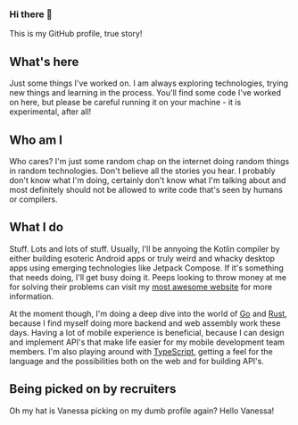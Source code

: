 ### Hi there 👋
This is my GitHub profile, true story!

## What's here
Just some things I've worked on.  I am always exploring technologies, trying new things and learning in the process.  You'll find some code I've worked on here, but please be careful running it on your machine - it is experimental, after all!

## Who am I
Who cares? I'm just some random chap on the internet doing random things in random technologies.  Don't believe all the stories you hear. I probably don't know what I'm doing, certainly don't know what I'm talking about and most definitely should not be allowed to write code that's seen by humans or compilers.

## What I do
Stuff. Lots and lots of stuff.  Usually, I'll be annyoing the Kotlin compiler by either building esoteric Android apps or truly weird and whacky desktop apps using emerging technologies like Jetpack Compose.  If it's something that needs doing, I'll get busy doing it.  Peeps looking to throw money at me for solving their problems can visit my [most awesome website](https://www.nofuss.co.za/) for more information.

At the moment though, I'm doing a deep dive into the world of [Go](https://go.dev/) and [Rust](https://www.rust-lang.org/), because I find myself doing more backend and web assembly work these days.  Having a lot of mobile experience is beneficial, because I can design and implement API's that make life easier for my mobile development team members.  I'm also playing around with [TypeScript](https://www.nofuss.co.za/blog/typescript_canvas/), getting a feel for the language and the possibilities both on the web and for building API's.

## Being picked on by recruiters
Oh my hat is Vanessa picking on my dumb profile again? Hello Vanessa!

